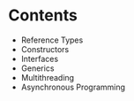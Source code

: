 
# Contents

- Reference Types
- Constructors
- Interfaces
- Generics
- Multithreading
- Asynchronous Programming
